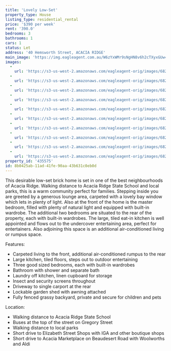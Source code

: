```yaml
---
title: 'Lovely Low-Set'
property_type: House
listing_type: residential_rental
price: '$390 per week'
rent: '390.0'
bedrooms: 3
bathrooms: 1
cars: 1
status: Let
address: '40 Hemsworth Street, ACACIA RIDGE'
main_image: 'https://img.eagleagent.com.au/W6zYxWMr9sNgHN8v6h2cTXyxGUw=/1280x854/smart/https://s3-us-west-2.amazonaws.com/eagleagent-orig/images/6825763/426064286-image-M.jpg'
images:
  -
    url: 'https://s3-us-west-2.amazonaws.com/eagleagent-orig/images/6825772/426064286-image-I.jpg'
  -
    url: 'https://s3-us-west-2.amazonaws.com/eagleagent-orig/images/6825771/426064286-image-H.jpg'
  -
    url: 'https://s3-us-west-2.amazonaws.com/eagleagent-orig/images/6825770/426064286-image-G.jpg'
  -
    url: 'https://s3-us-west-2.amazonaws.com/eagleagent-orig/images/6825769/426064286-image-F.jpg'
  -
    url: 'https://s3-us-west-2.amazonaws.com/eagleagent-orig/images/6825768/426064286-image-E.jpg'
  -
    url: 'https://s3-us-west-2.amazonaws.com/eagleagent-orig/images/6825767/426064286-image-D.jpg'
  -
    url: 'https://s3-us-west-2.amazonaws.com/eagleagent-orig/images/6825766/426064286-image-C.jpg'
  -
    url: 'https://s3-us-west-2.amazonaws.com/eagleagent-orig/images/6825765/426064286-image-B.jpg'
  -
    url: 'https://s3-us-west-2.amazonaws.com/eagleagent-orig/images/6825764/426064286-image-A.jpg'
  -
    url: 'https://s3-us-west-2.amazonaws.com/eagleagent-orig/images/6825763/426064286-image-M.jpg'
property_id: '435575'
id: 8b0425ab-11ad-41fe-90aa-43b631c0eb0d
---
```

This desirable low-set brick home is set in one of the best neighbourhoods of Acacia Ridge. Walking distance to Acacia Ridge State School and local parks, this is a warm community perfect for families. Stepping inside you are greeted by a generous lounge area, carpeted with a lovely bay window which lets in plenty of light. Also at the front of the home is the master bedroom, filled with plenty of natural light and equipped with built-in wardrobe. The additional two bedrooms are situated to the rear of the property, each with built-in wardrobes. The large, tiled eat-in kitchen is well appointed and flows out to the undercover entertaining area, perfect for entertainers. Also adjoining this space is an additional air-conditioned living or rumpus space.

Features:

*  Carpeted living to the front, additional air-conditioned rumpus to the rear
*  Large kitchen, tiled floors, steps out to outdoor entertaining
*  Three good sized bedrooms, each with built-in wardrobes
*  Bathroom with shower and separate bath
*  Laundry off kitchen, linen cupboard for storage
*  Insect and security screens throughout
*  Driveway to single carport at the rear
*  Lockable garden shed with awning attached
*  Fully fenced grassy backyard, private and secure for children and pets

Location:

*  Walking distance to Acacia Ridge State School
*  Buses at the top of the street on Gregory Street
*  Walking distance to local parks
*  Short drive to Elizabeth Street Shops with IGA and other boutique shops
*  Short drive to Acacia Marketplace on Beaudesert Road with Woolworths and Aldi